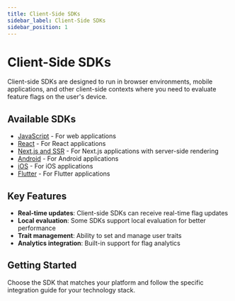 ```yaml
---
title: Client-Side SDKs
sidebar_label: Client-Side SDKs
sidebar_position: 1
---
```


# Client-Side SDKs

Client-side SDKs are designed to run in browser environments, mobile applications, and other client-side contexts where you need to evaluate feature flags on the user's device.

## Available SDKs

- [JavaScript](/integrating-with-flagsmith/client-side-sdks/javascript) - For web applications
- [React](/integrating-with-flagsmith/client-side-sdks/react) - For React applications
- [Next.js and SSR](/integrating-with-flagsmith/client-side-sdks/nextjs-and-ssr) - For Next.js applications with server-side rendering
- [Android](/integrating-with-flagsmith/client-side-sdks/android) - For Android applications
- [iOS](/integrating-with-flagsmith/client-side-sdks/ios) - For iOS applications
- [Flutter](/integrating-with-flagsmith/client-side-sdks/flutter) - For Flutter applications

## Key Features

- **Real-time updates**: Client-side SDKs can receive real-time flag updates
- **Local evaluation**: Some SDKs support local evaluation for better performance
- **Trait management**: Ability to set and manage user traits
- **Analytics integration**: Built-in support for flag analytics

## Getting Started

Choose the SDK that matches your platform and follow the specific integration guide for your technology stack.
